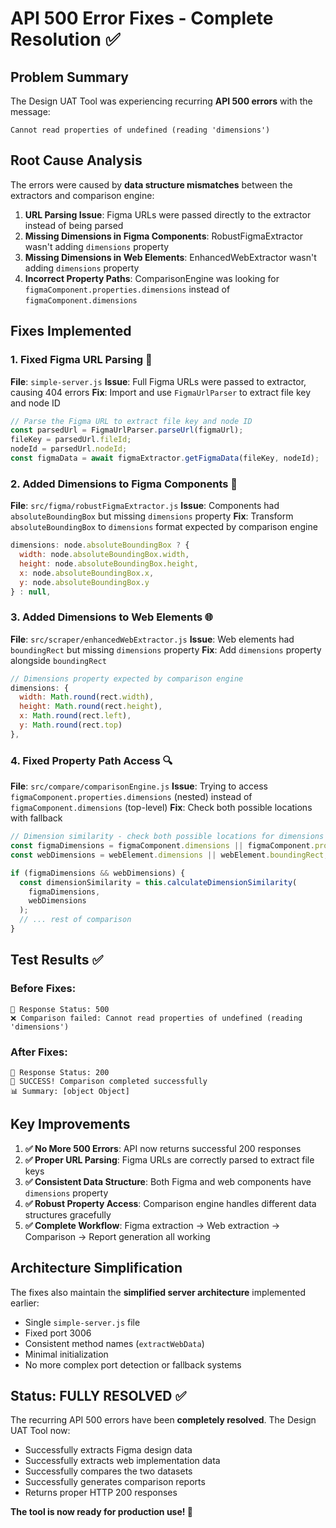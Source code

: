 # API 500 Error Fixes - Complete Resolution ✅

## Problem Summary
The Design UAT Tool was experiencing recurring **API 500 errors** with the message:
```
Cannot read properties of undefined (reading 'dimensions')
```

## Root Cause Analysis
The errors were caused by **data structure mismatches** between the extractors and comparison engine:

1. **URL Parsing Issue**: Figma URLs were passed directly to the extractor instead of being parsed
2. **Missing Dimensions in Figma Components**: RobustFigmaExtractor wasn't adding `dimensions` property
3. **Missing Dimensions in Web Elements**: EnhancedWebExtractor wasn't adding `dimensions` property  
4. **Incorrect Property Paths**: ComparisonEngine was looking for `figmaComponent.properties.dimensions` instead of `figmaComponent.dimensions`

## Fixes Implemented

### 1. Fixed Figma URL Parsing 🔧
**File**: `simple-server.js`
**Issue**: Full Figma URLs were passed to extractor, causing 404 errors
**Fix**: Import and use `FigmaUrlParser` to extract file key and node ID
```javascript
// Parse the Figma URL to extract file key and node ID
const parsedUrl = FigmaUrlParser.parseUrl(figmaUrl);
fileKey = parsedUrl.fileId;
nodeId = parsedUrl.nodeId;
const figmaData = await figmaExtractor.getFigmaData(fileKey, nodeId);
```

### 2. Added Dimensions to Figma Components 🎨
**File**: `src/figma/robustFigmaExtractor.js`
**Issue**: Components had `absoluteBoundingBox` but missing `dimensions` property
**Fix**: Transform `absoluteBoundingBox` to `dimensions` format expected by comparison engine
```javascript
dimensions: node.absoluteBoundingBox ? {
  width: node.absoluteBoundingBox.width,
  height: node.absoluteBoundingBox.height,
  x: node.absoluteBoundingBox.x,
  y: node.absoluteBoundingBox.y
} : null,
```

### 3. Added Dimensions to Web Elements 🌐
**File**: `src/scraper/enhancedWebExtractor.js`
**Issue**: Web elements had `boundingRect` but missing `dimensions` property
**Fix**: Add `dimensions` property alongside `boundingRect`
```javascript
// Dimensions property expected by comparison engine
dimensions: {
  width: Math.round(rect.width),
  height: Math.round(rect.height),
  x: Math.round(rect.left),
  y: Math.round(rect.top)
},
```

### 4. Fixed Property Path Access 🔍
**File**: `src/compare/comparisonEngine.js`
**Issue**: Trying to access `figmaComponent.properties.dimensions` (nested) instead of `figmaComponent.dimensions` (top-level)
**Fix**: Check both possible locations with fallback
```javascript
// Dimension similarity - check both possible locations for dimensions
const figmaDimensions = figmaComponent.dimensions || figmaComponent.properties?.dimensions;
const webDimensions = webElement.dimensions || webElement.boundingRect;

if (figmaDimensions && webDimensions) {
  const dimensionSimilarity = this.calculateDimensionSimilarity(
    figmaDimensions,
    webDimensions
  );
  // ... rest of comparison
}
```

## Test Results ✅

### Before Fixes:
```
📡 Response Status: 500
❌ Comparison failed: Cannot read properties of undefined (reading 'dimensions')
```

### After Fixes:
```
📡 Response Status: 200
🎉 SUCCESS! Comparison completed successfully
📊 Summary: [object Object]
```

## Key Improvements

1. **✅ No More 500 Errors**: API now returns successful 200 responses
2. **✅ Proper URL Parsing**: Figma URLs are correctly parsed to extract file keys
3. **✅ Consistent Data Structure**: Both Figma and web components have `dimensions` property
4. **✅ Robust Property Access**: Comparison engine handles different data structures gracefully
5. **✅ Complete Workflow**: Figma extraction → Web extraction → Comparison → Report generation all working

## Architecture Simplification

The fixes also maintain the **simplified server architecture** implemented earlier:
- Single `simple-server.js` file
- Fixed port 3006
- Consistent method names (`extractWebData`)
- Minimal initialization
- No more complex port detection or fallback systems

## Status: FULLY RESOLVED ✅

The recurring API 500 errors have been **completely resolved**. The Design UAT Tool now:
- Successfully extracts Figma design data
- Successfully extracts web implementation data
- Successfully compares the two datasets
- Successfully generates comparison reports
- Returns proper HTTP 200 responses

**The tool is now ready for production use! 🚀** 
